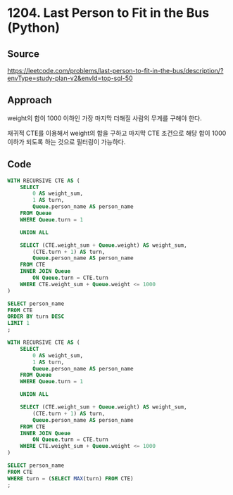 # 1204. Last Person to Fit in the Bus (Python)

## Source

https://leetcode.com/problems/last-person-to-fit-in-the-bus/description/?envType=study-plan-v2&envId=top-sql-50

## Approach

weight의 합이 1000 이하인 가장 마지막 더해질 사람의 무게를 구해야 한다.

재귀적 CTE를 이용해서 weight의 합을 구하고 마지막 CTE 조건으로 해당 합이 1000 이하가 되도록 하는 것으로 필터링이 가능하다.

## Code

```sql
WITH RECURSIVE CTE AS (
    SELECT
        0 AS weight_sum,
        1 AS turn,
        Queue.person_name AS person_name
    FROM Queue
    WHERE Queue.turn = 1

    UNION ALL

    SELECT (CTE.weight_sum + Queue.weight) AS weight_sum,
        (CTE.turn + 1) AS turn,
        Queue.person_name AS person_name
    FROM CTE
    INNER JOIN Queue
        ON Queue.turn = CTE.turn
    WHERE CTE.weight_sum + Queue.weight <= 1000
)

SELECT person_name
FROM CTE
ORDER BY turn DESC
LIMIT 1
;
```

```sql
WITH RECURSIVE CTE AS (
    SELECT
        0 AS weight_sum,
        1 AS turn,
        Queue.person_name AS person_name
    FROM Queue
    WHERE Queue.turn = 1

    UNION ALL

    SELECT (CTE.weight_sum + Queue.weight) AS weight_sum,
        (CTE.turn + 1) AS turn,
        Queue.person_name AS person_name
    FROM CTE
    INNER JOIN Queue
        ON Queue.turn = CTE.turn
    WHERE CTE.weight_sum + Queue.weight <= 1000
)

SELECT person_name
FROM CTE
WHERE turn = (SELECT MAX(turn) FROM CTE)
;
```

